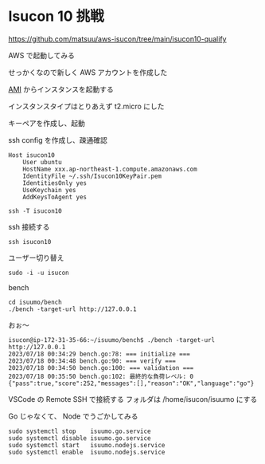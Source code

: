 # Isucon 10 挑戦

https://github.com/matsuu/aws-isucon/tree/main/isucon10-qualify

AWS で起動してみる

せっかくなので新しく AWS アカウントを作成した

[AMI](https://ap-northeast-1.console.aws.amazon.com/ec2/home?region=ap-northeast-1#ImageDetails:imageId=ami-03bbe60df80bdccc0) からインスタンスを起動する

インスタンスタイプはとりあえず t2.micro にした

キーペアを作成し、起動

ssh config を作成し、疎通確認

```
Host isucon10
    User ubuntu
    HostName xxx.ap-northeast-1.compute.amazonaws.com
    IdentityFile ~/.ssh/Isucon10KeyPair.pem
    IdentitiesOnly yes
    UseKeychain yes
    AddKeysToAgent yes
```

```
ssh -T isucon10
```

ssh 接続する

```
ssh isucon10
```

ユーザー切り替え

```
sudo -i -u isucon
```

bench

```
cd isuumo/bench
./bench -target-url http://127.0.0.1
```

おぉ〜

```
isucon@ip-172-31-35-66:~/isuumo/bench$ ./bench -target-url http://127.0.0.1
2023/07/18 00:34:29 bench.go:78: === initialize ===
2023/07/18 00:34:48 bench.go:90: === verify ===
2023/07/18 00:34:50 bench.go:100: === validation ===
2023/07/18 00:35:50 bench.go:102: 最終的な負荷レベル: 0
{"pass":true,"score":252,"messages":[],"reason":"OK","language":"go"}
```

VSCode の Remote SSH で接続する
フォルダは /home/isucon/isuumo にする

Go じゃなくて、 Node でうごかしてみる 

```
sudo systemctl stop    isuumo.go.service
sudo systemctl disable isuumo.go.service
sudo systemctl start   isuumo.nodejs.service
sudo systemctl enable  isuumo.nodejs.service
```
